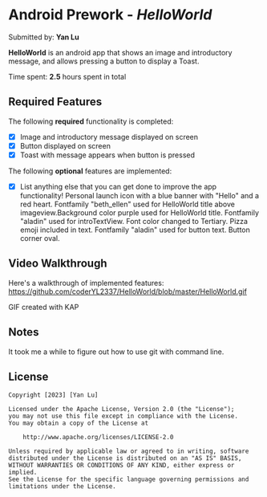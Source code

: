 # Android Prework - *HelloWorld*

Submitted by: **Yan Lu**

**HelloWorld** is an android app that shows an image and introductory message, and allows pressing a button to display a Toast. 

Time spent: **2.5** hours spent in total

## Required Features

The following **required** functionality is completed:

* [x] Image and introductory message displayed on screen
* [x] Button displayed on screen
* [x] Toast with message appears when button is pressed 

The following **optional** features are implemented:

* [x] List anything else that you can get done to improve the app functionality!
      Personal launch icon with a blue banner with "Hello" and a red heart.
      Fontfamily "beth_ellen" used for HelloWorld title above imageview.Background color purple used for HelloWorld title.
      Fontfamily "aladin" used for introTextView. Font color changed to Tertiary. Pizza emoji included in text. 
      Fontfamily "aladin" used for button text. Button corner oval. 

## Video Walkthrough

Here's a walkthrough of implemented features:
https://github.com/coderYL2337/HelloWorld/blob/master/HelloWorld.gif

<!-- Replace this with whatever GIF tool you used! -->
GIF created with KAP  
<!-- Recommended tools:
[Kap](https://getkap.co/) for macOS
[ScreenToGif](https://www.screentogif.com/) for Windows
[peek](https://github.com/phw/peek) for Linux. -->

## Notes

It took me a while to figure out how to use git with command line. 

## License

    Copyright [2023] [Yan Lu]

    Licensed under the Apache License, Version 2.0 (the "License");
    you may not use this file except in compliance with the License.
    You may obtain a copy of the License at

        http://www.apache.org/licenses/LICENSE-2.0

    Unless required by applicable law or agreed to in writing, software
    distributed under the License is distributed on an "AS IS" BASIS,
    WITHOUT WARRANTIES OR CONDITIONS OF ANY KIND, either express or implied.
    See the License for the specific language governing permissions and
    limitations under the License.
